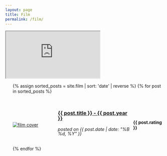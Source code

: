 ```yaml
---
layout: page
title: Film
permalink: /film/
---
```


<div id="letterboxd-embed-wrapper-tc"></div>

<script>
  fetch('https://lb-embed-content.bokonon.dev?username=adel_bordbari')
    .then(r => r.text())
    .then(html => {
      document.getElementById('letterboxd-embed-wrapper-tc').innerHTML = html;
    });
</script>

<div class="lbdiary">
  <iframe
    title="Letterboxd Diary"
    src="https://lb-embed-content.bokonon.dev?username=adel_bordbari"
    loading="lazy"
    allowtransparency="true"
  ></iframe>
</div>

<ul>
  {% assign sorted_posts = site.film | sort: 'date' | reverse %}
  {% for post in sorted_posts %}
   <div class="post" style="margin-top: 30px;">
		<div
			class="entry"
			style="display: flex; justify-content: center; align-items: center">
			<div style="flex: 30%">
				<a href="{{ site.baseurl }}{{ post.url }}"
					><img
						id="cover-small"
						alt="film cover"
						src="{{ post.cover }}"
				/></a>
			</div>
			<div style="flex: 50%; line-height: 1;">
				<h3 style="word-wrap: anywhere;">
					<a
					href="{{ site.baseurl }}{{ post.url }}"
					class="read-more">
						{{ post.title }} - {{ post.year }}
					</a>
				</h3>
				<h6>posted on {{ post.date | date: "%B %d, %Y" }} </h6>
			</div>
			<div style="flex: 20%">
				<h4>{{ post.rating }}</h4>
			</div>
		</div>
	</div>
  {% endfor %}
</ul>
